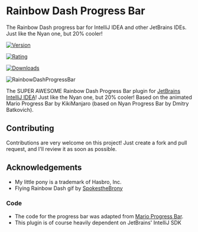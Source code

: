 # Rainbow Dash Progress Bar

The Rainbow Dash progress bar for IntelliJ IDEA and other JetBrains IDEs.
Just like the Nyan one, but 20% cooler!

[![Version](https://img.shields.io/jetbrains/plugin/v/20570-rainbow-dash-progress-bar)](https://plugins.jetbrains.com/plugin/20570-rainbow-dash-progress-bar)


[![Rating](https://img.shields.io/jetbrains/plugin/r/rating/20570-rainbow-dash-progress-bar)](https://plugins.jetbrains.com/plugin/20570-rainbow-dash-progress-bar/reviews)


[![Downloads](https://img.shields.io/jetbrains/plugin/d/20570-rainbow-dash-progress-bar)](https://plugins.jetbrains.com/plugin/20570-rainbow-dash-progress-bar)


![RainbowDashProgressBar](https://i.imgur.com/4qO7oFZ.png)


[//]: # (This is the [Rainbow Dash Progress Bar]&#40;https://plugins.jetbrains.com/plugin/14708-mario-progress-bar/versions&#41; for [JetBrains IntelliJ IDEA]&#40;https://www.jetbrains.com/idea/&#41; based on the Nyan Progress Bar by Dmitry Batkovitch. It display Mario with some bricks for the basic bar and a Koopa Shell for the indeterminate one.)
The SUPER AWESOME Rainbow Dash Progress Bar plugin for [JetBrains IntelliJ IDEA](https://www.jetbrains.com/idea)!
Just like the Nyan one, but 20% cooler!
Based on the animated Mario Progress Bar by KikiManjaro (based on Nyan Progress Bar by Dmitry Batkovich).

## Contributing

Contributions are very welcome on this project!
Just create a fork and pull request, and I'll review it as soon as possible.

## Acknowledgements

* My little pony is a trademark of Hasbro, Inc.
* Flying Rainbow Dash gif by [SpokestheBrony](https://www.deviantart.com/spokesthebrony/art/Flying-Rainbow-Loop-316144649)

### Code

* The code for the progress bar was adapted from [Mario Progress Bar](https://github.com/KikiManjaro/MarioProgressBar).
* This plugin is of course heavily dependent on JetBrains' IntelliJ SDK
